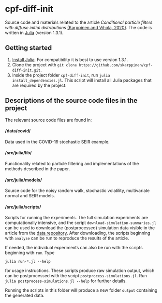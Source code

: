 # cpf-diff-init
Source code and materials related to the article _Conditional particle filters with diffuse initial distributions_ [(Karppinen and Vihola, 2020)][arxiv].
The code is written in [Julia] (version 1.3.1).

## Getting started

1. [Install Julia][julia-downloads]. For compatibility it is best to use version 1.3.1.
2. Clone the project with `git clone https://github.com/skarppinen/cpf-diff-init.git`.
3. Inside the project folder `cpf-diff-init`, run `julia install_dependencies.jl`.
This script will install all Julia packages that are required by the project.

## Descriptions of the source code files in the project

The relevant source code files are found in:
<!--#### config.jl
Configuration related to the project.

#### Manifest.toml and Project.toml
Configuration files related to Julia packages used in this project. -->

#### /data/covid/
Data used in the COVID-19 stochastic SEIR example.

<!-- #### /src/config/parse_settings.jl
Configuration related to the command line interface of the scripts in /src/scripts/. -->

#### /src/julia/lib/
Functionality related to particle filtering and implementations of the methods
described in the paper.

#### /src/julia/models/
Source code for the noisy random walk, stochastic volatility, multivariate normal and SEIR models.

#### /src/julia/scripts/
Scripts for running the experiments.
The full simulation experiments are computationally intensive, and the script
`download-simulation-summaries.jl` can be used to download the (postprocessed)
simulation data visible in the article from the [data repository][data-repo].
After downloading, the scripts beginning with `analyse` can be run to reproduce the results of the article.

If needed, the individual experiments can also be run with the scripts beginning with `run`.
Type
```
julia run-*.jl --help
```
for usage instructions.
These scripts produce raw simulation output, which can be postprocessed with the script `postprocess-simulations.jl`.
Run `julia postprocess-simulations.jl --help` for further details.

Running the scripts in this folder will produce a new folder `output` containing the generated data.

<!-- Links -->
[julia]: https://julialang.org/
[julia-downloads]: https://julialang.org/downloads/
[data-repo]: https://nextcloud.jyu.fi/index.php/s/zjeiwDoxaegGcRe
[arxiv]: https://arxiv.org/abs/2006.14877
